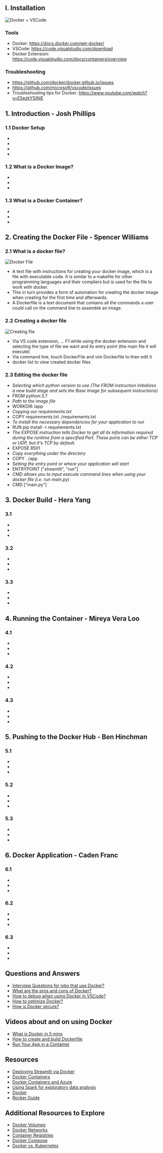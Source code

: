 ## I. Installation

![Docker + VSCode](https://user-images.githubusercontent.com/59627216/159537585-d0b008e7-e9c6-4faf-9700-26fd5642f491.png)


### Tools
- Docker: https://docs.docker.com/get-docker/
- VSCode: https://code.visualstudio.com/download
- Docker Extension: https://code.visualstudio.com/docs/containers/overview

### Troubleshooting
- https://github.com/docker/docker.github.io/issues
- https://github.com/microsoft/vscode/issues
- Troubleshooting tips for Docker: https://www.youtube.com/watch?v=E5ezkYSiNiE

## 1. Introduction - Josh Phillips

### 1.1 Docker Setup

- 
-
-
-

### 1.2 What is a Docker Image?

-
-
-

### 1.3 What is a Docker Container?

-
-
-

## 2. Creating the Docker File - Spencer Williams

### 2.1 What is a docker file?

![Docker File](https://user-images.githubusercontent.com/59627216/159536551-599e8e2a-f4e5-4a3d-8d49-42ede1d9a365.png)


- A text file with instructions for creating your docker image, which is a file with executable code. It is similar to a makefile for other programming languages and  their compliers but is used for the file to work with docker. 
- This in turn provides a form of automation for creating the docker image when creating for the first time and afterwards.
- A Dockerfile is a text document that contains all the commands a user could call on the command line to assemble an image.

### 2.2 Creating a docker file

![Creating file](https://user-images.githubusercontent.com/59627216/159536991-19afc878-0b4e-43cd-9df4-f25f1b17aaf1.gif)


- Via VS code extension, ... F1 while using the docker extension and selecting the type of file we want and its entry point (the main file it will execute)
- Via command line, touch DockerFile and vim Dockerfile to then edit it 
- docker list to view created docker files

### 2.3 Editing the docker file

- *Selecting which python version to use (The FROM instruction initializes a new build stage and sets the Base Image for subsequent instructions)*
- FROM python:3.7
- *Path to the image file* 
- WORKDIR /app 
- *Copying our requirements.txt*
- COPY requirements.txt ./requirements.txt 
- *To install the necessary dependencies for your application to run*
- RUN pip install -r requirements.txt 
- *The EXPOSE instruction tells Docker to get all its information required during the runtime from a specified Port. These ports can be either TCP or UDP, but it's TCP by default.*
- EXPOSE 8501 
- *Copy everything under the directory*
- COPY . /app 
- *Setting the entry point or where your application will start*
- ENTRYPOINT ["streamlit", "run"] 
- *CMD allows you to input execute command lines when using your docker file (i.e. run main.py)*
- CMD ["main.py"] 

## 3. Docker Build - Hera Yang

### 3.1

-
-
-

### 3.2

-
-
-

### 3.3

-
-
-

## 4. Running the Container - Mireya Vera Loo

### 4.1

-
-
-

### 4.2

-
-
-

### 4.3

-
-
-

## 5. Pushing to the Docker Hub - Ben Hinchman 

### 5.1

-
-
-

### 5.2

-
-
-

### 5.3

-
-
-

## 6. Docker Application - Caden Franc

### 6.1

-
-
-

### 6.2

-
-
-

### 6.3

-
-
-

## Questions and Answers

- [Interview Questions for jobs that use Docker?](https://hackr.io/blog/docker-interview-questions)
- [What are the pros and cons of Docker?](https://blog.iron.io/docker-containers-the-pros-and-cons-of-docker/)
- [How to debug when using Docker in VSCode?](https://code.visualstudio.com/docs/containers/debug-common)
- [How to optimize Docker?](https://circleci.com/blog/tips-for-optimizing-docker-builds/)
- [How is Docker secure?](https://docs.docker.com/engine/security/#:~:text=Conclusions,or%20another%20appropriate%20hardening%20system.)

## Videos about and on using Docker

- [What is Docker in 5 mins](https://www.youtube.com/watch?v=_dfLOzuIg2o)
- [How to create and build Dockerfile](https://www.youtube.com/watch?v=LQjaJINkQXY)
- [Run Your App in a Container](https://www.youtube.com/watch?v=jtBVppyfDbE)

## Resources
- [Deploying Streamlit via Docker](https://www.section.io/engineering-education/how-to-deploy-streamlit-app-with-docker/)
- [Docker Containers](https://www.docker.com/resources/what-container/)
- [Docker Containers and Azure](https://github.com/BYUI451/cloud_guide/blob/main/azure.md) 
- [Using Spark for exploratory data analysis](https://github.com/BYUI451/spark_guide)
- [Docker](https://github.com/BYUI451/docker_guide)
- [Rocker Guide](https://github.com/BYUI451/rocker_guide)

## Additional Resources to Explore

- [Docker Volumes](https://docs.docker.com/storage/volumes/)
- [Docker Networks](https://docs.docker.com/network/)
- [Container Registries](https://docs.docker.com/registry/)
- [Docker Compose](https://docs.docker.com/compose/) 
- [Docker vs. Kubernetes](https://semaphoreci.com/blog/kubernetes-vs-docker)



